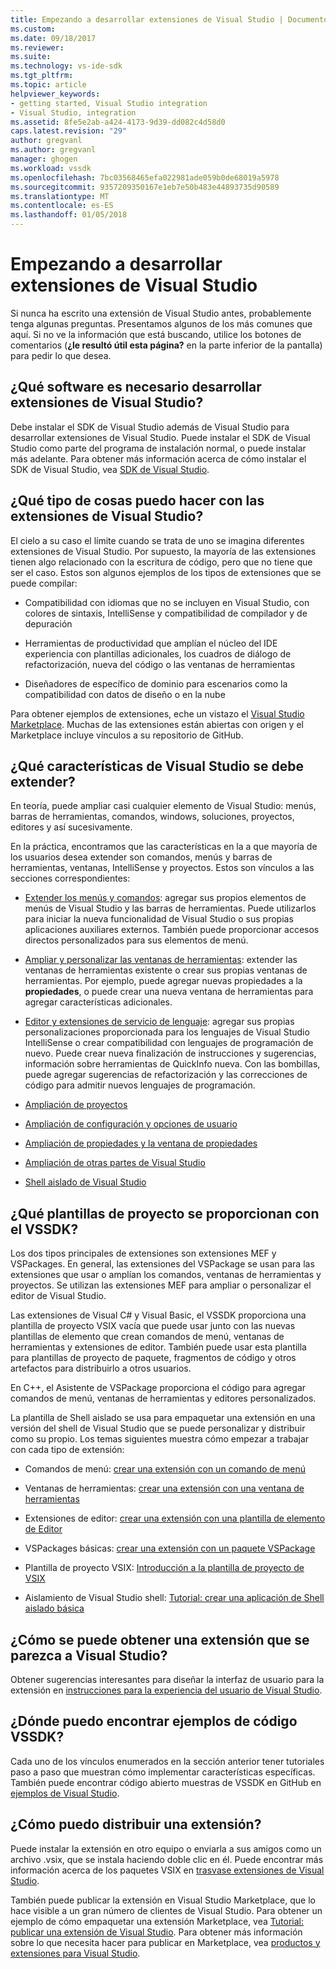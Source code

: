 ```yaml
---
title: Empezando a desarrollar extensiones de Visual Studio | Documentos de Microsoft
ms.custom: 
ms.date: 09/18/2017
ms.reviewer: 
ms.suite: 
ms.technology: vs-ide-sdk
ms.tgt_pltfrm: 
ms.topic: article
helpviewer_keywords:
- getting started, Visual Studio integration
- Visual Studio, integration
ms.assetid: 8fe5e2ab-a424-4173-9d39-dd082c4d58d0
caps.latest.revision: "29"
author: gregvanl
ms.author: gregvanl
manager: ghogen
ms.workload: vssdk
ms.openlocfilehash: 7bc03568465efa022981ade059b0de68019a5978
ms.sourcegitcommit: 9357209350167e1eb7e50b483e44893735d90589
ms.translationtype: MT
ms.contentlocale: es-ES
ms.lasthandoff: 01/05/2018
---
```

# <a name="starting-to-develop-visual-studio-extensions"></a>Empezando a desarrollar extensiones de Visual Studio
Si nunca ha escrito una extensión de Visual Studio antes, probablemente tenga algunas preguntas. Presentamos algunos de los más comunes que aquí. Si no ve la información que está buscando, utilice los botones de comentarios (**¿le resultó útil esta página?** en la parte inferior de la pantalla) para pedir lo que desea.  
  
## <a name="what-software-do-i-need-to-develop-visual-studio-extensions"></a>¿Qué software es necesario desarrollar extensiones de Visual Studio?  
 Debe instalar el SDK de Visual Studio además de Visual Studio para desarrollar extensiones de Visual Studio. Puede instalar el SDK de Visual Studio como parte del programa de instalación normal, o puede instalar más adelante. Para obtener más información acerca de cómo instalar el SDK de Visual Studio, vea [SDK de Visual Studio](../extensibility/visual-studio-sdk.md).  
  
## <a name="what-kinds-of-things-can-i-do-with-visual-studio-extensions"></a>¿Qué tipo de cosas puedo hacer con las extensiones de Visual Studio?  
 El cielo a su caso el límite cuando se trata de uno se imagina diferentes extensiones de Visual Studio. Por supuesto, la mayoría de las extensiones tienen algo relacionado con la escritura de código, pero que no tiene que ser el caso. Estos son algunos ejemplos de los tipos de extensiones que se puede compilar:  
  
-   Compatibilidad con idiomas que no se incluyen en Visual Studio, con colores de sintaxis, IntelliSense y compatibilidad de compilador y de depuración  
  
-   Herramientas de productividad que amplían el núcleo del IDE experiencia con plantillas adicionales, los cuadros de diálogo de refactorización, nueva del código o las ventanas de herramientas  
  
-   Diseñadores de específico de dominio para escenarios como la compatibilidad con datos de diseño o en la nube  
  
 Para obtener ejemplos de extensiones, eche un vistazo el [Visual Studio Marketplace](https://marketplace.visualstudio.com/vs). Muchas de las extensiones están abiertas con origen y el Marketplace incluye vínculos a su repositorio de GitHub. 
  
## <a name="which-visual-studio-features-can-i-extend"></a>¿Qué características de Visual Studio se debe extender?  
 En teoría, puede ampliar casi cualquier elemento de Visual Studio: menús, barras de herramientas, comandos, windows, soluciones, proyectos, editores y así sucesivamente.  
  
 En la práctica, encontramos que las características en la a que mayoría de los usuarios desea extender son comandos, menús y barras de herramientas, ventanas, IntelliSense y proyectos. Estos son vínculos a las secciones correspondientes:  
  
-   [Extender los menús y comandos](../extensibility/extending-menus-and-commands.md): agregar sus propios elementos de menús de Visual Studio y las barras de herramientas. Puede utilizarlos para iniciar la nueva funcionalidad de Visual Studio o sus propias aplicaciones auxiliares externos. También puede proporcionar accesos directos personalizados para sus elementos de menú.  
  
-   [Ampliar y personalizar las ventanas de herramientas](../extensibility/extending-and-customizing-tool-windows.md): extender las ventanas de herramientas existente o crear sus propias ventanas de herramientas. Por ejemplo, puede agregar nuevas propiedades a la **propiedades**, o puede crear una nueva ventana de herramientas para agregar características adicionales.  
  
-   [Editor y extensiones de servicio de lenguaje](../extensibility/editor-and-language-service-extensions.md): agregar sus propias personalizaciones proporcionada para los lenguajes de Visual Studio IntelliSense o crear compatibilidad con lenguajes de programación de nuevo. Puede crear nueva finalización de instrucciones y sugerencias, información sobre herramientas de QuickInfo nueva. Con las bombillas, puede agregar sugerencias de refactorización y las correcciones de código para admitir nuevos lenguajes de programación.  
  
-   [Ampliación de proyectos](../extensibility/extending-projects.md)  
  
-   [Ampliación de configuración y opciones de usuario](../extensibility/extending-user-settings-and-options.md)  
  
-   [Ampliación de propiedades y la ventana de propiedades](../extensibility/extending-properties-and-the-property-window.md)  
  
-   [Ampliación de otras partes de Visual Studio](../extensibility/extending-other-parts-of-visual-studio.md)  
  
-   [Shell aislado de Visual Studio](../extensibility/visual-studio-isolated-shell.md)  
  
##  <a name="BKMK_ProjectTemplate"></a>¿Qué plantillas de proyecto se proporcionan con el VSSDK?  
 Los dos tipos principales de extensiones son extensiones MEF y VSPackages. En general, las extensiones del VSPackage se usan para las extensiones que usar o amplían los comandos, ventanas de herramientas y proyectos. Se utilizan las extensiones MEF para ampliar o personalizar el editor de Visual Studio.  
  
 Las extensiones de Visual C# y Visual Basic, el VSSDK proporciona una plantilla de proyecto VSIX vacía que puede usar junto con las nuevas plantillas de elemento que crean comandos de menú, ventanas de herramientas y extensiones de editor. También puede usar esta plantilla para plantillas de proyecto de paquete, fragmentos de código y otros artefactos para distribuirlo a otros usuarios.  
  
 En C++, el Asistente de VSPackage proporciona el código para agregar comandos de menú, ventanas de herramientas y editores personalizados.  
  
 La plantilla de Shell aislado se usa para empaquetar una extensión en una versión del shell de Visual Studio que se puede personalizar y distribuir como su propio. Los temas siguientes muestra cómo empezar a trabajar con cada tipo de extensión:  
  
-   Comandos de menú: [crear una extensión con un comando de menú](../extensibility/creating-an-extension-with-a-menu-command.md)  
  
-   Ventanas de herramientas: [crear una extensión con una ventana de herramientas](../extensibility/creating-an-extension-with-a-tool-window.md)  
  
-   Extensiones de editor: [crear una extensión con una plantilla de elemento de Editor](../extensibility/creating-an-extension-with-an-editor-item-template.md)  
  
-   VSPackages básicas: [crear una extensión con un paquete VSPackage](../extensibility/creating-an-extension-with-a-vspackage.md)  
  
-   Plantilla de proyecto VSIX: [Introducción a la plantilla de proyecto de VSIX](../extensibility/getting-started-with-the-vsix-project-template.md)  
  
-   Aislamiento de Visual Studio shell: [Tutorial: crear una aplicación de Shell aislado básica](../extensibility/walkthrough-creating-a-basic-isolated-shell-application.md)  
  
## <a name="how-do-i-get-my-extension-to-look-like-visual-studio"></a>¿Cómo se puede obtener una extensión que se parezca a Visual Studio?  
 Obtener sugerencias interesantes para diseñar la interfaz de usuario para la extensión en [instrucciones para la experiencia del usuario de Visual Studio](../extensibility/ux-guidelines/visual-studio-user-experience-guidelines.md).  
  
## <a name="where-can-i-find-examples-of-vssdk-code"></a>¿Dónde puedo encontrar ejemplos de código VSSDK?  
 Cada uno de los vínculos enumerados en la sección anterior tener tutoriales paso a paso que muestran cómo implementar características específicas. También puede encontrar código abierto muestras de VSSDK en GitHub en [ejemplos de Visual Studio](https://github.com/Microsoft/VSSDK-Extensibility-Samples).  
  
## <a name="how-can-i-distribute-my-extension"></a>¿Cómo puedo distribuir una extensión?  
 Puede instalar la extensión en otro equipo o enviarla a sus amigos como un archivo .vsix, que se instala haciendo doble clic en él. Puede encontrar más información acerca de los paquetes VSIX en [trasvase extensiones de Visual Studio](../extensibility/shipping-visual-studio-extensions.md).  
  
 También puede publicar la extensión en Visual Studio Marketplace, que lo hace visible a un gran número de clientes de Visual Studio. Para obtener un ejemplo de cómo empaquetar una extensión Marketplace, vea [Tutorial: publicar una extensión de Visual Studio](../extensibility/walkthrough-publishing-a-visual-studio-extension.md). Para obtener más información sobre lo que necesita hacer para publicar en Marketplace, vea [productos y extensiones para Visual Studio](/vsts/integrate/ide/extensions/overview).
